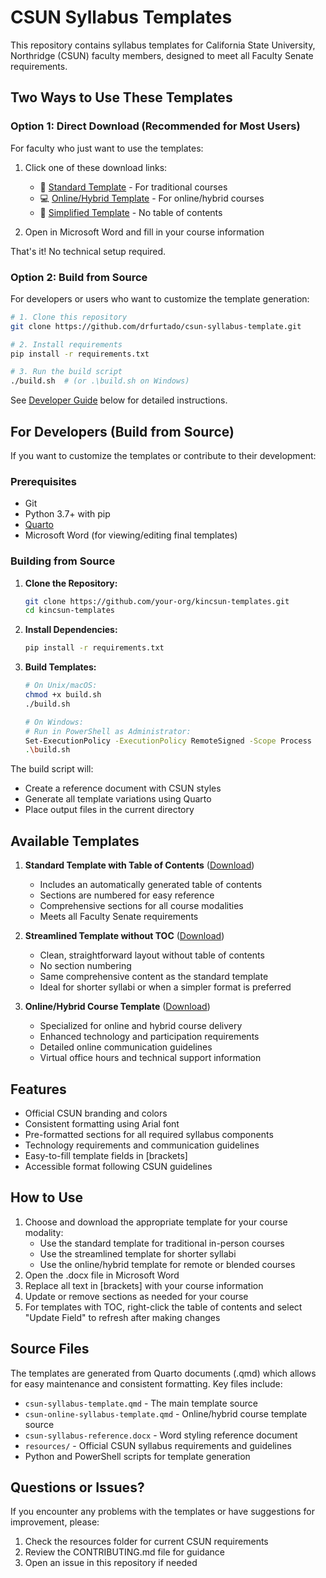 # CSUN Syllabus Templates

This repository contains syllabus templates for California State University, Northridge (CSUN) faculty members, designed to meet all Faculty Senate requirements.

## Two Ways to Use These Templates

### Option 1: Direct Download (Recommended for Most Users)
For faculty who just want to use the templates:

1. Click one of these download links:
   - 📝 [Standard Template](csun-syllabus-template.docx?raw=true) - For traditional courses
   - 💻 [Online/Hybrid Template](csun-online-syllabus-template.docx?raw=true) - For online/hybrid courses
   - 📄 [Simplified Template](csun-syllabus-template-notoc.docx?raw=true) - No table of contents

2. Open in Microsoft Word and fill in your course information

That's it! No technical setup required.

### Option 2: Build from Source
For developers or users who want to customize the template generation:

```bash
# 1. Clone this repository
git clone https://github.com/drfurtado/csun-syllabus-template.git

# 2. Install requirements
pip install -r requirements.txt

# 3. Run the build script
./build.sh  # (or .\build.sh on Windows)
```

See [Developer Guide](#for-developers-build-from-source) below for detailed instructions.

## For Developers (Build from Source)

If you want to customize the templates or contribute to their development:

### Prerequisites
- Git
- Python 3.7+ with pip
- [Quarto](https://quarto.org/docs/get-started/)
- Microsoft Word (for viewing/editing final templates)

### Building from Source

1. **Clone the Repository:**
   ```bash
   git clone https://github.com/your-org/kincsun-templates.git
   cd kincsun-templates
   ```

2. **Install Dependencies:**
   ```bash
   pip install -r requirements.txt
   ```

3. **Build Templates:**
   ```bash
   # On Unix/macOS:
   chmod +x build.sh
   ./build.sh
   
   # On Windows:
   # Run in PowerShell as Administrator:
   Set-ExecutionPolicy -ExecutionPolicy RemoteSigned -Scope Process
   .\build.sh
   ```

The build script will:
- Create a reference document with CSUN styles
- Generate all template variations using Quarto
- Place output files in the current directory

## Available Templates

1. **Standard Template with Table of Contents** ([Download](csun-syllabus-template.docx))
   - Includes an automatically generated table of contents
   - Sections are numbered for easy reference
   - Comprehensive sections for all course modalities
   - Meets all Faculty Senate requirements

2. **Streamlined Template without TOC** ([Download](csun-syllabus-template-notoc.docx))
   - Clean, straightforward layout without table of contents
   - No section numbering
   - Same comprehensive content as the standard template
   - Ideal for shorter syllabi or when a simpler format is preferred

3. **Online/Hybrid Course Template** ([Download](csun-online-syllabus-template.docx))
   - Specialized for online and hybrid course delivery
   - Enhanced technology and participation requirements
   - Detailed online communication guidelines
   - Virtual office hours and technical support information

## Features

- Official CSUN branding and colors
- Consistent formatting using Arial font
- Pre-formatted sections for all required syllabus components
- Technology requirements and communication guidelines
- Easy-to-fill template fields in [brackets]
- Accessible format following CSUN guidelines

## How to Use

1. Choose and download the appropriate template for your course modality:
   - Use the standard template for traditional in-person courses
   - Use the streamlined template for shorter syllabi
   - Use the online/hybrid template for remote or blended courses
2. Open the .docx file in Microsoft Word
3. Replace all text in [brackets] with your course information
4. Update or remove sections as needed for your course
5. For templates with TOC, right-click the table of contents and select "Update Field" to refresh after making changes

## Source Files

The templates are generated from Quarto documents (.qmd) which allows for easy maintenance and consistent formatting. Key files include:

- `csun-syllabus-template.qmd` - The main template source
- `csun-online-syllabus-template.qmd` - Online/hybrid course template source
- `csun-syllabus-reference.docx` - Word styling reference document
- `resources/` - Official CSUN syllabus requirements and guidelines
- Python and PowerShell scripts for template generation

## Questions or Issues?

If you encounter any problems with the templates or have suggestions for improvement, please:
1. Check the resources folder for current CSUN requirements
2. Review the CONTRIBUTING.md file for guidance
3. Open an issue in this repository if needed